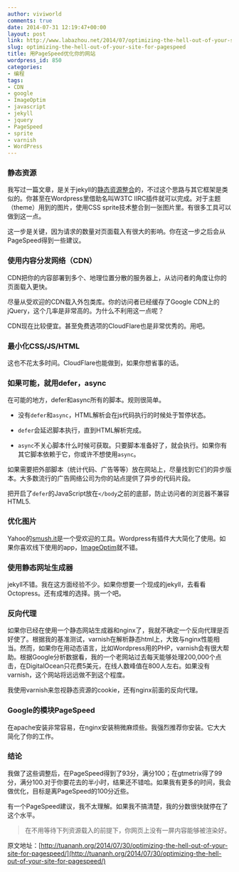 ```yaml
---
author: viviworld
comments: true
date: 2014-07-31 12:19:47+00:00
layout: post
link: http://www.labazhou.net/2014/07/optimizing-the-hell-out-of-your-site-for-pagespeed/
slug: optimizing-the-hell-out-of-your-site-for-pagespeed
title: 用PageSpeed优化你的网站
wordpress_id: 850
categories:
- 编程
tags:
- CDN
- google
- ImageOptim
- javascript
- jekyll
- jquery
- PageSpeed
- sprite
- varnish
- WordPress
---
```


### 静态资源


我写过一篇文章，是关于jekyll的[静态资源整合](http://tuananh.org/2014/07/29/static-asset-combine-with-jekyll/)的，不过这个思路与其它框架是类似的。你甚至在Wordpress里借助名叫W3TC IIRC插件就可以完成。对于主题（theme）用到的图片，使用CSS sprite技术整合到一张图片里。有很多工具可以做到这一点。

这一步是关键，因为请求的数量对页面载入有很大的影响。你在这一步之后会从PageSpeed得到一些建议。


### 使用内容分发网络（CDN）


CDN把你的内容部署到多个、地理位置分散的服务器上，从访问者的角度让你的页面载入更快。

尽量从受欢迎的CDN载入外包类库。你的访问者已经缓存了Google CDN上的jQuery，这个几率是非常高的。为什么不利用这一点呢？

CDN现在比较便宜。甚至免费选项的CloudFlare也是非常优秀的。用吧。


### 最小化CSS/JS/HTML


这也不花太多时间。CloudFlare也能做到，如果你想省事的话。


### 如果可能，就用defer，async


在可能的地方，defer和async所有的脚本。规则很简单。



	
  * 没有`defer`和`async`，HTML解析会在js代码执行的时候处于暂停状态。

	
  * `defer`会延迟脚本执行，直到HTML解析完成。

	
  * `async`不关心脚本什么时候可获取。只要脚本准备好了，就会执行。如果你有其它脚本依赖于它，你或许不想使用`async`。


如果需要把外部脚本（统计代码、广告等等）放在网站上，尽量找到它们的异步版本。大多数流行的广告网络公司为你的站点提供了异步的代码片段。

把开启了`defer`的JavaScript放在`</body`之前的底部，防止访问者的浏览器不兼容HTML5.


### 优化图片


Yahoo的[smush.it](http://smush.it/)是一个受欢迎的工具。Wordpress有插件大大简化了使用。如果你喜欢线下使用的app，[ImageOptim](https://imageoptim.com/)就不错。


### 使用静态网址生成器


jekyll不错。我在这方面经验不少。如果你想要一个现成的jekyll，去看看Octopress。还有成堆的选择。挑一个吧。


### 反向代理


如果你已经在使用一个静态网站生成器和nginx了，我就不确定一个反向代理是否好使了。根据我的基准测试，varnish在解析静态html上，大致与nginx性能相当。然而，如果你在用动态语言，比如Wordpress用的PHP，varnish会有很大帮助。根据Google分析数据看，我的一个老网站过去每天能够处理200,000个点击，在DigitalOcean只花费5美元，在线人数峰值在800人左右。如果没有varnish，这个网站将远远做不到这个程度。

我使用varnish来忽视静态资源的cookie，还有nginx前面的反向代理。


### Google的模块PageSpeed


在apache安装非常容易，在nginx安装稍微麻烦些。我强烈推荐你安装。它大大简化了你的工作。


### 结论


我做了这些调整后，在PageSpeed得到了93分，满分100；在gtmetrix得了99分，满分100.对于你要花去的半小时，结果还不错哈。如果我有更多的时间，我会做优化，目标是离PageSpeed的100分近些。

有一个PageSpeed建议，我不太理解。如果我不搞清楚，我的分数很快就停在了这个水平。


<blockquote>在不用等待下列资源载入的前提下，你网页上没有一屏内容能够被渲染好。</blockquote>


原文地址：[http://tuananh.org/2014/07/30/optimizing-the-hell-out-of-your-site-for-pagespeed/](http://tuananh.org/2014/07/30/optimizing-the-hell-out-of-your-site-for-pagespeed/)
